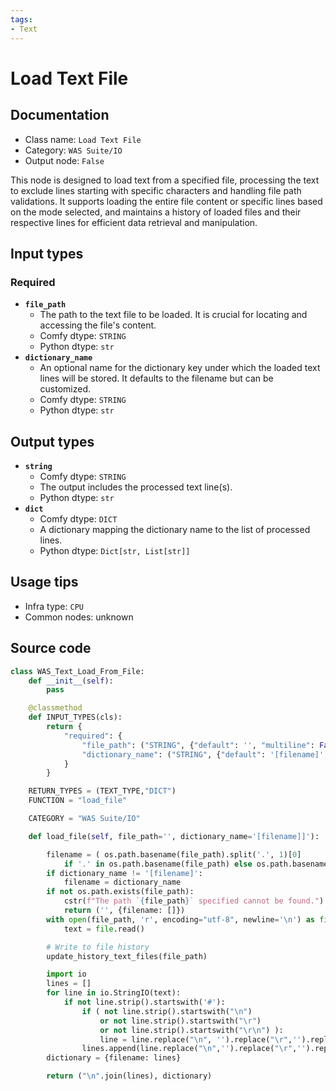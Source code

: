 ```yaml
---
tags:
- Text
---
```


# Load Text File
## Documentation
- Class name: `Load Text File`
- Category: `WAS Suite/IO`
- Output node: `False`

This node is designed to load text from a specified file, processing the text to exclude lines starting with specific characters and handling file path validations. It supports loading the entire file content or specific lines based on the mode selected, and maintains a history of loaded files and their respective lines for efficient data retrieval and manipulation.
## Input types
### Required
- **`file_path`**
    - The path to the text file to be loaded. It is crucial for locating and accessing the file's content.
    - Comfy dtype: `STRING`
    - Python dtype: `str`
- **`dictionary_name`**
    - An optional name for the dictionary key under which the loaded text lines will be stored. It defaults to the filename but can be customized.
    - Comfy dtype: `STRING`
    - Python dtype: `str`
## Output types
- **`string`**
    - Comfy dtype: `STRING`
    - The output includes the processed text line(s).
    - Python dtype: `str`
- **`dict`**
    - Comfy dtype: `DICT`
    - A dictionary mapping the dictionary name to the list of processed lines.
    - Python dtype: `Dict[str, List[str]]`
## Usage tips
- Infra type: `CPU`
- Common nodes: unknown


## Source code
```python
class WAS_Text_Load_From_File:
    def __init__(self):
        pass

    @classmethod
    def INPUT_TYPES(cls):
        return {
            "required": {
                "file_path": ("STRING", {"default": '', "multiline": False}),
                "dictionary_name": ("STRING", {"default": '[filename]', "multiline": False}),
            }
        }

    RETURN_TYPES = (TEXT_TYPE,"DICT")
    FUNCTION = "load_file"

    CATEGORY = "WAS Suite/IO"

    def load_file(self, file_path='', dictionary_name='[filename]]'):

        filename = ( os.path.basename(file_path).split('.', 1)[0]
            if '.' in os.path.basename(file_path) else os.path.basename(file_path) )
        if dictionary_name != '[filename]':
            filename = dictionary_name
        if not os.path.exists(file_path):
            cstr(f"The path `{file_path}` specified cannot be found.").error.print()
            return ('', {filename: []})
        with open(file_path, 'r', encoding="utf-8", newline='\n') as file:
            text = file.read()

        # Write to file history
        update_history_text_files(file_path)

        import io
        lines = []
        for line in io.StringIO(text):
            if not line.strip().startswith('#'):
                if ( not line.strip().startswith("\n")
                    or not line.strip().startswith("\r")
                    or not line.strip().startswith("\r\n") ):
                    line = line.replace("\n", '').replace("\r",'').replace("\r\n",'')
                lines.append(line.replace("\n",'').replace("\r",'').replace("\r\n",''))
        dictionary = {filename: lines}

        return ("\n".join(lines), dictionary)

```
